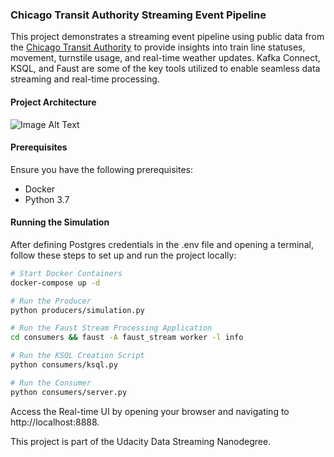 ### Chicago Transit Authority Streaming Event Pipeline

This project demonstrates a streaming event pipeline using public data from the [Chicago Transit Authority](https://www.transitchicago.com/data/) to provide insights into train line statuses, movement, turnstile usage, and real-time weather updates. Kafka Connect, KSQL, and Faust are some of the key tools utilized to enable seamless data streaming and real-time processing.

#### Project Architecture

![Image Alt Text](https://video.udacity-data.com/topher/2019/July/5d320154_screen-shot-2019-07-19-at-10.43.38-am/screen-shot-2019-07-19-at-10.43.38-am.png)

#### Prerequisites

Ensure you have the following prerequisites:

- Docker
- Python 3.7

#### Running the Simulation

After defining Postgres credentials in the .env file and opening a terminal, follow these steps to set up and run the project locally:

```bash
# Start Docker Containers
docker-compose up -d

# Run the Producer
python producers/simulation.py

# Run the Faust Stream Processing Application
cd consumers && faust -A faust_stream worker -l info

# Run the KSQL Creation Script
python consumers/ksql.py

# Run the Consumer
python consumers/server.py
```

Access the Real-time UI by opening your browser and navigating to http://localhost:8888.

This project is part of the Udacity Data Streaming Nanodegree.